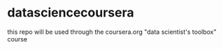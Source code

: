 datasciencecoursera
===================

this repo will be used through the coursera.org "data scientist's toolbox" course
